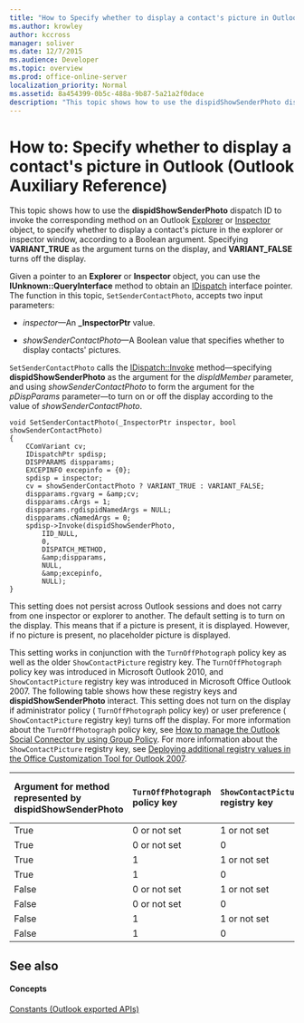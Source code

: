 ```yaml
---
title: "How to Specify whether to display a contact's picture in Outlook (Outlook Auxiliary Reference)"
ms.author: krowley
author: kccross
manager: soliver
ms.date: 12/7/2015
ms.audience: Developer
ms.topic: overview
ms.prod: office-online-server
localization_priority: Normal
ms.assetid: 8a454399-0b5c-488a-9b87-5a21a2f0dace
description: "This topic shows how to use the dispidShowSenderPhoto dispatch ID to invoke the corresponding method on an Outlook Explorer or Inspector object, to specify whether to display a contact's picture in the explorer or inspector window, according to a Boolean argument. Specifying VARIANT_TRUE as the argument turns on the display, and VARIANT_FALSE turns off the display."
---
```


# How to: Specify whether to display a contact's picture in Outlook (Outlook Auxiliary Reference)

This topic shows how to use the **dispidShowSenderPhoto** dispatch ID to invoke the corresponding method on an Outlook [Explorer](http://msdn.microsoft.com/library/026591e5-049f-503a-4166-34e6dbc225fb%28Office.15%29.aspx) or [Inspector](http://msdn.microsoft.com/library/d7384756-669c-0549-1032-c3b864187994%28Office.15%29.aspx) object, to specify whether to display a contact's picture in the explorer or inspector window, according to a Boolean argument. Specifying **VARIANT_TRUE** as the argument turns on the display, and **VARIANT_FALSE** turns off the display. 
  
Given a pointer to an **Explorer** or **Inspector** object, you can use the **IUnknown::QueryInterface** method to obtain an [IDispatch](http://msdn.microsoft.com/library/ebbff4bc-36b2-4861-9efa-ffa45e013eb5%28Office.15%29.aspx) interface pointer. The function in this topic,  `SetSenderContactPhoto`, accepts two input parameters: 
  
-  _inspector_—An **_InspectorPtr** value. 
    
-  _showSenderContactPhoto_—A Boolean value that specifies whether to display contacts' pictures.
    
 `SetSenderContactPhoto` calls the [IDispatch::Invoke](http://msdn.microsoft.com/library/964ade8e-9d8a-4d32-bd47-aa678912a54d%28Office.15%29.aspx) method—specifying **dispidShowSenderPhoto** as the argument for the  _dispIdMember_ parameter, and using  _showSenderContactPhoto_ to form the argument for the  _pDispParams_ parameter—to turn on or off the display according to the value of  _showSenderContactPhoto_.
  
```
void SetSenderContactPhoto(_InspectorPtr inspector, bool showSenderContactPhoto)
{ 
    CComVariant cv;
    IDispatchPtr spdisp;
    DISPPARAMS dispparams;
    EXCEPINFO excepinfo = {0};
    spdisp = inspector;
    cv = showSenderContactPhoto ? VARIANT_TRUE : VARIANT_FALSE;
    dispparams.rgvarg = &amp;cv;
    dispparams.cArgs = 1;
    dispparams.rgdispidNamedArgs = NULL;
    dispparams.cNamedArgs = 0;
    spdisp->Invoke(dispidShowSenderPhoto,
        IID_NULL,
        0,
        DISPATCH_METHOD,
        &amp;dispparams,
        NULL,
        &amp;excepinfo,
        NULL);
}
```

This setting does not persist across Outlook sessions and does not carry from one inspector or explorer to another. The default setting is to turn on the display. This means that if a picture is present, it is displayed. However, if no picture is present, no placeholder picture is displayed.
  
This setting works in conjunction with the  `TurnOffPhotograph` policy key as well as the older  `ShowContactPicture` registry key. The  `TurnOffPhotograph` policy key was introduced in Microsoft Outlook 2010, and  `ShowContactPicture` registry key was introduced in Microsoft Office Outlook 2007. The following table shows how these registry keys and **dispidShowSenderPhoto** interact. This setting does not turn on the display if administrator policy (  `TurnOffPhotograph` policy key) or user preference (  `ShowContactPicture` registry key) turns off the display. For more information about the  `TurnOffPhotograph` policy key, see [How to manage the Outlook Social Connector by using Group Policy](http://support.microsoft.com/kb/2020103). For more information about the  `ShowContactPicture` registry key, see [Deploying additional registry values in the Office Customization Tool for Outlook 2007](http://technet.microsoft.com/en-us/library/cc837949%28office.12%29.aspx).
  
|**Argument for method represented by **dispidShowSenderPhoto****|**`TurnOffPhotograph` policy key**|**`ShowContactPicture` registry key**|**Is picture displayed if present?**|
|:-----|:-----|:-----|:-----|
|True  <br/> |0 or not set  <br/> |1 or not set  <br/> |Yes  <br/> |
|True  <br/> |0 or not set  <br/> |0  <br/> |No  <br/> |
|True  <br/> |1  <br/> |1 or not set  <br/> |No  <br/> |
|True  <br/> |1  <br/> |0  <br/> |No  <br/> |
|False  <br/> |0 or not set  <br/> |1 or not set  <br/> |No  <br/> |
|False  <br/> |0 or not set  <br/> |0  <br/> |No  <br/> |
|False  <br/> |1  <br/> |1 or not set  <br/> |No  <br/> |
|False  <br/> |1  <br/> |0  <br/> |No  <br/> |
   
## See also

#### Concepts

[Constants (Outlook exported APIs)](constants-outlook-exported-apis.md)

